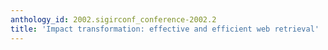```yaml
---
anthology_id: 2002.sigirconf_conference-2002.2
title: 'Impact transformation: effective and efficient web retrieval'
---
```

